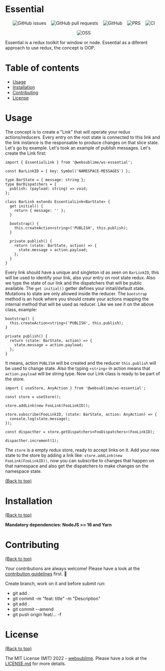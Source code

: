 # Essential

<p align="center">
  <img style="display: inline; margin: 0 6px" alt="GitHub issues" src="https://img.shields.io/github/issues/websublime/sublime-sdk?style=flat-square">
  <img style="display: inline; margin: 0 6px" alt="GitHub pull requests" src="https://img.shields.io/github/issues-pr/websublime/sublime-sdk?style=flat-square">
  <img style="display: inline; margin: 0 6px" alt="GitHub" src="https://img.shields.io/github/license/websublime/sublime-sdk?style=flat-square">
  <img style="display: inline; margin: 0 6px" alt="PRS" src="https://img.shields.io/badge/PRs-welcome-brightgreen.svg?style=flat-square">
  <img style="display: inline; margin: 0 6px" alt="CI" src="https://github.com/websublime/sublime-sdk/actions/workflows/release.yml/badge.svg?branch=main">
</p>

<p align="center">
  <img style="display: inline; margin: 0 6px" alt="OSS" src="https://forthebadge.com/images/badges/open-source.svg">
</p>

Essential is a redux toolkit for window or node. Essential as a diferent approach to use redux, the concept is OOP. 

# Table of contents

- [Usage](#usage)
- [Installation](#installation)
- [Contributing](#contributing)
- [License](#license)

# Usage

The concept is to create a "Link" that will operate your redux actions/reducers. Every entry on the root state is connected to this link and the link instance is the responsable to produce changes on that slice state. Let's go by example. Let's took an example of publish messages. Let's create the Link first:

```
import { EssentialLink } from '@websublime/ws-essential';

const BarLinkID = { key: Symbol('NAMESPACE-MESSAGES') };

type BarState = { message: string };
type BarDispatchers = {
  publish: (payload: string) => void;
};

class BarLink extends EssentialLink<BarState> {
  get initial() {
    return { message: '' };
  }

  bootstrap() {
    this.createAction<string>('PUBLISH', this.publish);
  }

  private publish() {
    return (state: BarState, action) => {
      state.message = action.payload;
    };
  }
}
```

Every link should have a unique and singleton id as seen on ```BarLinkID```, this will be used to identify your link, also your entry on root state redux. Also we type the state of our link and the dispatchers that will be public available. The ```get initial()``` getter defines your initail/default state. Mutations to state are only allowed inside the reducer. The ```bootstrap``` method is an hook where you should create your actions mapping the internal method that will be used as reducer. Like we see it on the above class, example:

```
bootstrap() {
  this.createAction<string>('PUBLISH', this.publish);
}

private publish() {
  return (state: BarState, action) => {
    state.message = action.payload;
  };
}
```

It means, action ```PUBLISH``` will be created and the reducer ```this.publish``` will be used to change state. Also the typing ```<string>``` in action means that ```action.payload``` will be string type. Now our Link class is ready to be part of the store.

```
import { useStore, AnyAction } from '@websublime/ws-essential';

const store = useStore();

store.addLink(new FooLink(FooLinkID));

store.subscribe(FooLinkID, (state: BarState, action: AnyAction) => {
  console.log(state.message);
});

const dispacther = store.getDispatchers<FooDispatchers>(FooLinkID);

dispacther.increment(1);
```

The ```store``` is a empty redux store, ready to accept links on it. Add your new state to the store by adding a link like: ```store.addLink(new FooLink(FooLinkID))```, now you can subscribe to changes that happen on that namespace and also get the dispatchers to make changes on the namespace state.



[(Back to top)](#table-of-contents)

# Installation

[(Back to top)](#table-of-contents)

**Mandatory dependencies: NodeJS >= 16 and Yarn**

# Contributing

[(Back to top)](#table-of-contents)

Your contributions are always welcome! Please have a look at the [contribution guidelines](CONTRIBUTING.md) first. :tada:

Create branch, work on it and before submit run:
  - git add .
  - git commit -m "feat: title" -m "Description"
  - git add .
  - git commit --amend
  - git push origin feat/... -f

# License

[(Back to top)](#table-of-contents)


The MIT License (MIT) 2022 - [websublime](https://github.com/websublime/). Please have a look at the [LICENSE.md](LICENSE.md) for more details.
